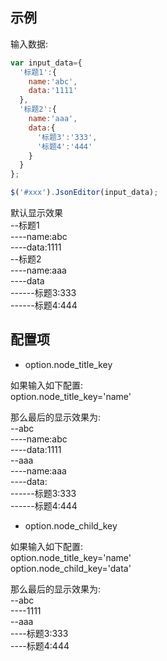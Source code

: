  


## 示例

输入数据:
```js
var input_data={
  '标题1':{
    name:'abc',
    data:'1111'
  },
  '标题2':{
    name:'aaa',
    data:{
      '标题3':'333',
      '标题4':'444'
    }
  }
};

$('#xxx').JsonEditor(input_data);
```

默认显示效果    
--标题1  
----name:abc  
----data:1111  
--标题2  
----name:aaa  
----data  
------标题3:333  
------标题4:444  

## 配置项
* option.node_title_key

如果输入如下配置:   
option.node_title_key='name'

那么最后的显示效果为:    
--abc  
----name:abc  
----data:1111  
--aaa  
----name:aaa  
----data:  
------标题3:333  
------标题4:444  

* option.node_child_key

如果输入如下配置:    
option.node_title_key='name'  
option.node_child_key='data'  

那么最后的显示效果为:    
--abc  
----1111  
--aaa  
----标题3:333  
----标题4:444  
